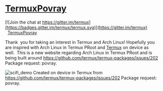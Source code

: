 # [TermuxPovray](https://github.com/sdrausty/TermuxPovray)

[![Join the chat at https://gitter.im/termux](https://badges.gitter.im/termux/termux.svg)](https://gitter.im/termux)  
  
[TermuxPovray](https://github.com/sdrausty/TermuxPovray)

Thank  you for taking an interest in Termux and Arch Linux!  Hopefully you are inspired with Arch Linux in Termux PRoot and [Termux](https://termux.com) on device as well.  This is a new website regarding Arch Linux in Termux PRoot and is being built around https://github.com/termux/termux-packages/issues/202 Package request: povray.  

![scifi_demo](https://user-images.githubusercontent.com/27742457/31354926-371c5e52-ad06-11e7-8dc6-543bc417e5ba.jpg)
Created on device in Termux from https://github.com/termux/termux-packages/issues/202 Package request: povray.  
               
